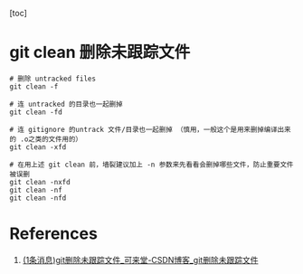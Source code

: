 [toc]


# git clean 删除未跟踪文件


```
# 删除 untracked files
git clean -f
 
# 连 untracked 的目录也一起删掉
git clean -fd
 
# 连 gitignore 的untrack 文件/目录也一起删掉 （慎用，一般这个是用来删掉编译出来的 .o之类的文件用的）
git clean -xfd
 
# 在用上述 git clean 前，墙裂建议加上 -n 参数来先看看会删掉哪些文件，防止重要文件被误删
git clean -nxfd
git clean -nf
git clean -nfd
```

# References

1. [(1条消息)git删除未跟踪文件_可来堂-CSDN博客_git删除未跟踪文件](https://blog.csdn.net/uhippo/article/details/46365737)
